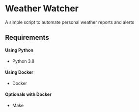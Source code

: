 Weather Watcher
=== 

A simple script to automate personal weather reports and alerts

## Requirements

#### Using Python

- Python 3.8

#### Using Docker

- Docker

#### Optionals with Docker

- Make